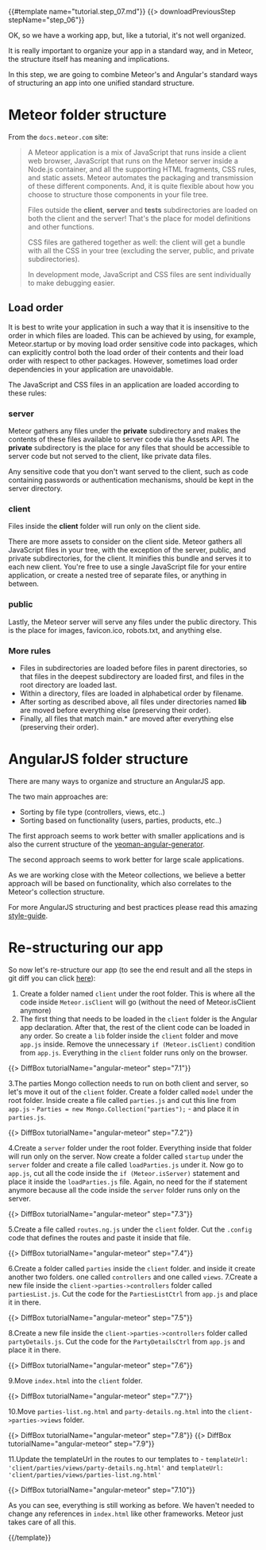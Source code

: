 {{#template name="tutorial.step_07.md"}}
{{> downloadPreviousStep stepName="step_06"}}

OK, so we have a working app, but, like a tutorial, it's not well organized.

It is really important to organize your app in a standard way, and in Meteor, the structure itself has meaning and implications.

In this step, we are going to combine Meteor's and Angular's standard ways of structuring an app into one unified standard structure.



# Meteor folder structure

From the `docs.meteor.com` site:

> A Meteor application is a mix of JavaScript that runs inside a client web browser, JavaScript that runs on the Meteor server inside a Node.js container, and all the supporting HTML fragments, CSS rules, and static assets.
> Meteor automates the packaging and transmission of these different components. And, it is quite flexible about how you choose to structure those components in your file tree.
>
> Files outside the **client**, **server** and **tests** subdirectories are loaded on both the client and the server!
> That's the place for model definitions and other functions.
>
> CSS files are gathered together as well: the client will get a bundle with all the CSS in your tree (excluding the server, public, and private subdirectories).
>
> In development mode, JavaScript and CSS files are sent individually to make debugging easier.

## Load order

It is best to write your application in such a way that it is insensitive to the order in which files are loaded. This can be achieved by using, for example, Meteor.startup or by moving load order sensitive code into packages, which can explicitly control both the load order of their contents and their load order with respect to other packages.
However, sometimes load order dependencies in your application are unavoidable.

The JavaScript and CSS files in an application are loaded according to these rules:

### server

Meteor gathers any files under the **private** subdirectory and makes the contents of these files available to server code via the Assets API. The **private** subdirectory is the place for any files that should be accessible to server code but not served to the client, like private data files.

Any sensitive code that you don't want served to the client, such as code containing passwords or authentication mechanisms, should be kept in the server directory.

### client

Files inside the **client** folder will run only on the client side.

There are more assets to consider on the client side. Meteor gathers all JavaScript files in your tree, with the exception of the server, public, and private subdirectories, for the client. It minifies this bundle and serves it to each new client. You're free to use a single JavaScript file for your entire application, or create a nested tree of separate files, or anything in between.


### public

Lastly, the Meteor server will serve any files under the public directory. This is the place for images, favicon.ico, robots.txt, and anything else.

### More rules

* Files in subdirectories are loaded before files in parent directories, so that files in the deepest subdirectory are loaded first, and files in the root directory are loaded last.
* Within a directory, files are loaded in alphabetical order by filename.
* After sorting as described above, all files under directories named **lib** are moved before everything else (preserving their order).
* Finally, all files that match main.* are moved after everything else (preserving their order).


# AngularJS folder structure

There are many ways to organize and structure an AngularJS app.

The two main approaches are:

* Sorting by file type (controllers, views, etc..)
* Sorting based on functionality (users, parties, products, etc..)

The first approach seems to work better with smaller applications and is also the current structure of the [yeoman-angular-generator](https://github.com/yeoman/generator-angular).

The second approach seems to work better for large scale applications.

As we are working close with the Meteor collections, we believe a better approach will be based on functionality, which also correlates to the Meteor's collection structure.

For more AngularJS structuring and best practices please read this amazing [style-guide](https://github.com/johnpapa/angularjs-styleguide#application-structure).



# Re-structuring our app

So now let's re-structure our app (to see the end result and all the steps in git diff you can click [here](https://github.com/Urigo/meteor-angular-socially/compare/step_06...step_07)):

1. Create a folder named `client` under the root folder.  This is where all the code inside `Meteor.isClient` will go (without the need of Meteor.isClient anymore)
2. The first thing that needs to be loaded in the `client` folder is the Angular app declaration. After that, the rest of the client code can be loaded in any order. So create a `lib` folder inside the `client` folder and move `app.js` inside. Remove the unnecessary `if (Meteor.isClient)` condition from `app.js`. Everything in the `client` folder runs only on the browser.

{{> DiffBox tutorialName="angular-meteor" step="7.1"}}

3.The parties Mongo collection needs to run on both client and server, so let's move it out of the `client` folder. Create a folder called `model` under the root folder. Inside create a file called `parties.js` and cut this line from `app.js` - `Parties = new Mongo.Collection("parties");` - and place it in `parties.js`.

{{> DiffBox tutorialName="angular-meteor" step="7.2"}}

4.Create a `server` folder under the root folder. Everything inside that folder will run only on the server. Now create a folder called `startup` under the `server` folder and create a file called `loadParties.js` under it. Now go to `app.js`, cut all the code inside the `if (Meteor.isServer)` statement and place it inside the `loadParties.js` file. Again, no need for the if statement anymore because all the code inside the `server` folder runs only on the server.

{{> DiffBox tutorialName="angular-meteor" step="7.3"}}

5.Create a file called `routes.ng.js` under the `client` folder. Cut the `.config` code that defines the routes and paste it inside that file.

{{> DiffBox tutorialName="angular-meteor" step="7.4"}}

6.Create a folder called `parties` inside the `client` folder. and inside it create another two folders. one called `controllers` and one called `views`.
7.Create a new file inside the `client->parties->controllers` folder called `partiesList.js`. Cut the code for the `PartiesListCtrl` from `app.js` and place it in there.

{{> DiffBox tutorialName="angular-meteor" step="7.5"}}

8.Create a new file inside the `client->parties->controllers` folder called `partyDetails.js`. Cut the code for the `PartyDetailsCtrl` from `app.js` and place it in there.

{{> DiffBox tutorialName="angular-meteor" step="7.6"}}

9.Move `index.html` into the `client` folder.

{{> DiffBox tutorialName="angular-meteor" step="7.7"}}

10.Move `parties-list.ng.html` and `party-details.ng.html` into the `client->parties->views` folder.

{{> DiffBox tutorialName="angular-meteor" step="7.8"}}
{{> DiffBox tutorialName="angular-meteor" step="7.9"}}

11.Update the templateUrl in the routes to our templates to -  `templateUrl: 'client/parties/views/party-details.ng.html'` and `templateUrl: 'client/parties/views/parties-list.ng.html'`

{{> DiffBox tutorialName="angular-meteor" step="7.10"}}

As you can see, everything is still working as before.
We haven't needed to change any references in `index.html` like other frameworks. Meteor just takes care of all this.

{{/template}}
